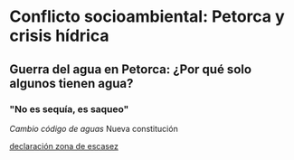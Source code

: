 # Conflicto socioambiental: Petorca y crisis hídrica
## Guerra del agua en Petorca: ¿Por qué solo algunos tienen agua? 
### "No es sequía, es saqueo"
*Cambio código de aguas* Nueva constitución


[declaración zona de escasez](https://dga.mop.gob.cl/administracionrecursoshidricos/decretosZonasEscasez/Documents/DTR_81_2020_%20MOP.pdf)
